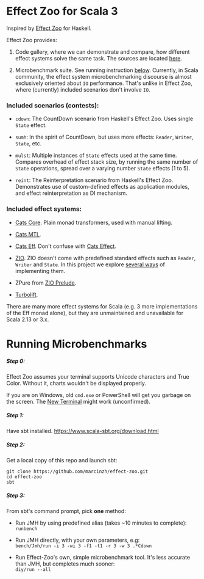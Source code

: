 # Effect Zoo for Scala 3

Inspired by [Effect Zoo](https://github.com/ocharles/effect-zoo) for Haskell.

Effect Zoo provides:

1. Code gallery, where we can demonstrate and compare, how different effect systems solve the same task.
The sources are located [here](https://github.com/marcinzh/effect-zoo/tree/main/modules/core/src/main/scala/effect_zoo/contests).

2. Microbenchmark suite. See running instruction [below](README.md#running-microbenchmarks). Currently, in Scala community,
the effect system microbenchmarking discourse is almost exclusively oriented about `IO` performance. 
That's unlike in Effect Zoo, where (currently) included scenarios don't involve `IO`.


### Included scenarios (contests):

- `cdown`: The CountDown scenario from Haskell's Effect Zoo. Uses single `State` effect.

- `sumh`: In the spirit of CountDown, but uses more effects: `Reader`, `Writer`, `State`, etc.

- `mulst`: Multiple instances of `State` effects used at the same time. Compares overhead of effect stack size, by running the same number of `State` operations,  spread over a varying number `State` effects (1 to 5).

- `reint`: The Reinterpretation scenario from Haskell's Effect Zoo. Demonstrates use of custom-defined effects as application modules, and effect reinterpretation as DI mechanism.


### Included effect systems:

- [Cats Core](https://github.com/typelevel/cats). Plain monad transformers, used with manual lifting.

- [Cats MTL](https://github.com/typelevel/cats-mtl).

- [Cats Eff](https://github.com/atnos-org/eff). Don't confuse with [Cats Effect](https://github.com/typelevel/cats-effect).

- [ZIO](https://github.com/zio/zio). ZIO doesn't come with predefined standard effects such as
`Reader`, `Writer` and `State`. In this project we explore [several ways](https://github.com/marcinzh/effect-zoo/tree/main/modules/core/src/main/scala/effect_zoo/auxx/zio_/rws) of implementing them.

- ZPure from [ZIO Prelude](https://github.com/zio/zio-prelude).

- [Turbolift](https://github.com/marcinzh/turbolift).

There are many more effect systems for Scala (e.g. 3 more implementations of the Eff monad alone), but they are unmaintained and unavailable for Scala 2.13 or 3.x.

# Running Microbenchmarks

##### Step 0:

Effect Zoo assumes your terminal supports Unicode characters and True Color. Without it, charts wouldn't be displayed properly.

If you are on Windows, old `cmd.exe` or PowerShell will get you garbage on the screen. The [New Terminal](https://github.com/Microsoft/Terminal) might work (unconfirmed).

##### Step 1:
	
Have sbt installed. https://www.scala-sbt.org/download.html

##### Step 2:

Get a local copy of this repo and launch sbt:

```
git clone https://github.com/marcinzh/effect-zoo.git
cd effect-zoo
sbt
```

##### Step 3:

From sbt's command prompt, pick **one** method:

- Run JMH by using predefined alias (takes ~10 minutes to complete):  
        ```runbench```

- Run JMH directly, with your own parameters, e.g:  
        ```bench/Jmh/run -i 3 -wi 3 -f1 -t1 -r 3 -w 3 .*Cdown```

- Run Effect-Zoo's own, simple microbenchmark tool. It's less accurate than JMH, but completes much sooner:  
         ```diy/run --all```
